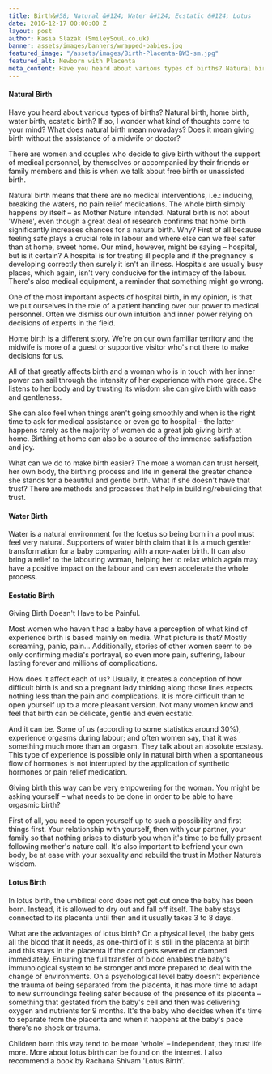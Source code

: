 ```yaml
---
title: Birth&#58; Natural &#124; Water &#124; Ecstatic &#124; Lotus
date: 2016-12-17 00:00:00 Z
layout: post
author: Kasia Slazak (SmileySoul.co.uk)
banner: assets/images/banners/wrapped-babies.jpg
featured_image: "/assets/images/Birth-Placenta-BW3-sm.jpg"
featured_alt: Newborn with Placenta
meta_content: Have you heard about various types of births? Natural birth, home birth, water birth, ecstatic birth? If so, I wonder what kind of thoughts come to your mind?
---
```


#### Natural Birth

Have you heard about various types of births? Natural birth, home birth, water birth, ecstatic birth? If so, I wonder what kind of thoughts come to your mind? What does natural birth mean nowadays? Does it mean giving birth without the assistance of a midwife or doctor?

There are women and couples who decide to give birth without the support of medical personnel, by themselves or accompanied by their friends or family members and this is when we talk about free birth or unassisted birth.

Natural birth means that there are no medical interventions, i.e.: inducing, breaking the waters, no pain relief medications. The whole birth simply happens by itself – as Mother Nature intended. Natural birth is not about 'Where', even though a great deal of research confirms that home birth significantly increases chances for a natural birth. Why? First of all because feeling safe plays a crucial role in labour and where else can we feel safer than at home, sweet home. Our mind, however, might be saying – hospital, but is it certain? A hospital is for treating ill people and if the pregnancy is developing correctly then surely it isn't an illness. Hospitals are usually busy places, which again, isn't very conducive for the intimacy of the labour. There's also medical equipment, a reminder that something might go wrong.

One of the most important aspects of hospital birth, in my opinion, is that we put ourselves in the role of a patient handing over our power to medical personnel. Often we dismiss our own intuition and inner power relying on decisions of experts in the field.

Home birth is a different story. We're on our own familiar territory and the midwife is more of a guest or supportive visitor who's not there to make decisions for us.

All of that greatly affects birth and a woman who is in touch with her inner power can sail through the intensity of her experience with more grace. She listens to her body and by trusting its wisdom she can give birth with ease and gentleness.

She can also feel when things aren't going smoothly and when is the right time to ask for medical assistance or even go to hospital – the latter happens rarely as the majority of women do a great job giving birth at home. Birthing at home can also be a source of the immense satisfaction and joy.

What can we do to make birth easier? The more a woman can trust herself, her own body, the birthing process and life in general the greater chance she stands for a beautiful and gentle birth. What if she doesn't have that trust? There are methods and processes that help in building/rebuilding that trust.

#### Water Birth

Water is a natural environment for the foetus so being born in a pool must feel very natural. Supporters of water birth claim that it is a much gentler transformation for a baby comparing with a non-water birth. It can also bring a relief to the labouring woman, helping her to relax which again may have a positive impact on the labour and can even accelerate the whole process.

#### Ecstatic Birth

Giving Birth Doesn't Have to be Painful.

Most women who haven't had a baby have a perception of what kind of experience birth is based mainly on media. What picture is that? Mostly screaming, panic, pain... Additionally, stories of other women seem to be only confirming media's portrayal, so even more pain, suffering, labour lasting forever and millions of complications.

How does it affect each of us? Usually, it creates a conception of how difficult birth is and so a pregnant lady thinking along those lines expects nothing less than the pain and complications. It is more difficult than to open yourself up to a more pleasant version. Not many women know and feel that birth can be delicate, gentle and even ecstatic.

And it can be. Some of us (according to some statistics around 30%), experience orgasms during labour; and often women say, that it was something much more than an orgasm. They talk about an absolute ecstasy. This type of experience is possible only in natural birth when a spontaneous flow of hormones is not interrupted by the application of synthetic hormones or pain relief medication.

Giving birth this way can be very empowering for the woman. You might be asking yourself – what needs to be done in order to be able to have orgasmic birth? 

First of all, you need to open yourself up to such a possibility and first things first. Your relationship with yourself, then with your partner, your family so that nothing arises to disturb you when it's time to be fully present following mother's nature call. It's also important to befriend your own body, be at ease with your sexuality and rebuild the trust in Mother Nature’s wisdom.

#### Lotus Birth

In lotus birth, the umbilical cord does not get cut once the baby has been born. Instead, it is allowed to dry out and fall off itself. The baby stays connected to its placenta until then and it usually takes 3 to 8 days.

What are the advantages of lotus birth? On a physical level, the baby gets all the blood that it needs, as one-third of it is still in the placenta at birth and this stays in the placenta if the cord gets severed or clamped immediately. Ensuring the full transfer of blood enables the baby's immunological system to be stronger and more prepared to deal with the change of environments. On a psychological level baby doesn't experience the trauma of being separated from the placenta, it has more time to adapt to new surroundings feeling safer because of the presence of its placenta – something that gestated from the baby's cell and then was delivering oxygen and nutrients for 9 months. It's the baby who decides when it's time to separate from the placenta and when it happens at the baby's pace there's no shock or trauma.

Children born this way tend to be more 'whole' – independent, they trust life more. More about lotus birth can be found on the internet. I also recommend a book by Rachana Shivam 'Lotus Birth'.
